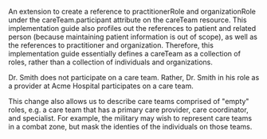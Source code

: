 An extension to create a reference to practitionerRole and organizationRole under the careTeam.participant attribute on the careTeam resource. 
This implementation guide also profiles out the references to patient and related person (because maintaining patient information is out of scope), as well as the references to practitioner and organization.
Therefore, this implementation guide essentially defines a careTeam as a collection of roles, rather than a collection of individuals and organizations.

Dr. Smith does not participate on a care team. Rather, Dr. Smith in his role as a provider at Acme Hospital participates on a care team. 

This change also allows us to describe care teams comprised of "empty" roles, e.g. a care team that has a primary care provider, care coordinator, and specialist.
For example, the military may wish to represent care teams in a combat zone, but mask the identies of the individuals on those teams.


